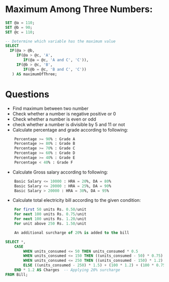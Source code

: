 # Maximum Among Three Numbers: 

```sql
SET @a = 110;
SET @b = 90;
SET @c = 110;

-- Determine which variable has the maximum value
SELECT 
  IF(@a > @b, 
     IF(@a > @c, 'A', 
        IF(@a = @c, 'A and C', 'C')), 
	 IF(@b > @c, 'B', 
        IF(@b = @c, 'B and C', 'C'))
   ) AS maximumOfThree;

```
# Questions
- Find maximum between two number
- Check whether a number is negative positive or 0
- Check whether a number is even or odd
- check whether a number is divisible by 5 and 11 or not
- Calculate percentage and grade according to following:
```sql
    Percentage >= 90% : Grade A
    Percentage >= 80% : Grade B
    Percentage >= 70% : Grade C
    Percentage >= 60% : Grade D
    Percentage >= 40% : Grade E
    Percentage < 40% : Grade F
```

- Calculate Gross salary according to following:
```sql
    Basic Salary <= 10000 : HRA = 20%, DA = 80%
    Basic Salary <= 20000 : HRA = 25%, DA = 90%
    Basic Salary > 20000 : HRA = 30%, DA = 95%
```
- Calculate total electricity bill according to the given condition:

```sql
    For first 50 units Rs. 0.50/unit
    For next 100 units Rs. 0.75/unit
    For next 100 units Rs. 1.20/unit
    For unit above 250 Rs. 1.50/unit

    An additional surcharge of 20% is added to the bill
```
```sql
SELECT *, 
    CASE
        WHEN units_consumed <= 50 THEN units_consumed * 0.5
        WHEN units_consumed <= 150 THEN ((units_consumed - 50) * 0.75) + (50 * 0.5)
        WHEN units_consumed <= 250 THEN ((units_consumed - 150) * 1.2) + (100 * 0.75) + (50 * 0.5)
        ELSE ((units_consumed - 250) * 1.5) + (100 * 1.2) + (100 * 0.75) + (50 * 0.5)
    END * 1.2 AS Charges  -- Applying 20% surcharge
FROM Bill;
```